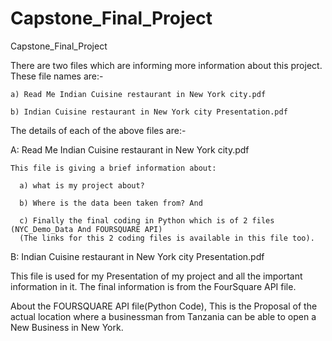 # Capstone_Final_Project
Capstone_Final_Project

There are two files which are informing more information about this project. These file names are:-

    a) Read Me Indian Cuisine restaurant in New York city.pdf
    
    b) Indian Cuisine restaurant in New York city Presentation.pdf

The details of each of the above files are:-

A: Read Me Indian Cuisine restaurant in New York city.pdf

    This file is giving a brief information about: 
    
      a) what is my project about? 
      
      b) Where is the data been taken from? And 
      
      c) Finally the final coding in Python which is of 2 files (NYC_Demo_Data And FOURSQUARE API) 
      (The links for this 2 coding files is available in this file too).
      
      
B: Indian Cuisine restaurant in New York city Presentation.pdf

  This file is used for my Presentation of my project and all the important information in it. The final information is from the FourSquare API file. 
  

About the FOURSQUARE API file(Python Code), This is the Proposal of the actual location where a businessman from Tanzania can be able to 
open a New Business in New York.
  
  
